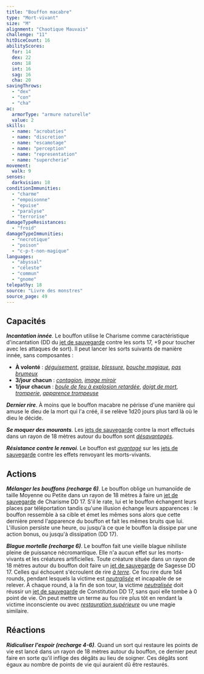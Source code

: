 ```yaml
---
title: "Bouffon macabre"
type: "Mort-vivant"
size: "M"
alignment: "Chaotique Mauvais"
challenge: "11"
hitDiceCount: 16
abilityScores:
  for: 14
  dex: 22
  con: 18
  int: 16
  sag: 16
  cha: 20
savingThrows:
  - "dex"
  - "con"
  - "cha"
ac:
  armorType: "armure naturelle"
  value: 2
skills:
  - name: "acrobaties"
  - name: "discretion"
  - name: "escamotage"
  - name: "perception"
  - name: "representation"
  - name: "supercherie"
movement:
  walk: 9
senses:
  darkvision: 18
conditionImmunities:
  - "charme"
  - "empoisonne"
  - "epuise"
  - "paralyse"
  - "terrorise"
damageTypeResistances:
  - "froid"
damageTypeImmunities:
  - "necrotique"
  - "poison"
  - "c-p-t-non-magique"
languages:
  - "abyssal"
  - "céleste"
  - "commun"
  - "gnome"
telepathy: 18
source: "Livre des monstres"
source_page: 49
---
```

## Capacités
_**Incantation innée**_. Le bouffon utilise le Charisme comme caractéristique d'incantation (DD du [jet de sauvegarde](/utiliser-les-caracteristiques/#jets-de-sauvegarde) contre les sorts 17, +9 pour toucher avec les attaques de sort). Il peut lancer les sorts suivants de manière innée, sans composantes :
* **À volonté** : [_déguisement_](/grimoire/deguisement/), [_graisse_](/grimoire/graisse/), [_blessure_](/grimoire/blessure/), [_bouche magique_](/grimoire/bouche-magique/), [_pas brumeux_](/grimoire/pas-brumeux/)
* **3/jour chacun** : [_contagion_](/grimoire/contagion/), [_image miroir_](/grimoire/image-miroir/)
* **1/jour chacun** : [_boule de feu à explosion retardée_](/grimoire/boule-de-feu-a-explosion-retardee/), [_doigt de mort_](/grimoire/doigt-de-mort/), [_tromperie_](/grimoire/tromperie/), [_apparence trompeuse_](/grimoire/apparence-trompeuse/)

_**Dernier rire**_. À moins que le bouffon macabre ne périsse d'une manière qui amuse le dieu de la mort qui l'a créé, il se relève 1d20 jours plus tard là où le dieu le décide.

_**Se moquer des mourants**_. Les [jets de sauvegarde](/utiliser-les-caracteristiques/#jets-de-sauvegarde) contre la mort effectués dans un rayon de 18 mètres autour du bouffon sont [_désavantagés_](/utiliser-les-caracteristiques/#avantage-et-desavantage).

_**Résistance contre le renvoi**_. Le bouffon est [_avantagé_](/utiliser-les-caracteristiques/#avantage-et-desavantage) sur les [jets de sauvegarde](/utiliser-les-caracteristiques/#jets-de-sauvegarde) contre les effets renvoyant les morts-vivants.

## Actions
_**Mélanger les bouffons (recharge 6)**_. Le bouffon oblige un humanoïde de taille Moyenne ou Petite dans un rayon de 18 mètres à faire un [jet de sauvegarde](/utiliser-les-caracteristiques/#jets-de-sauvegarde) de Charisme DD 17. S'il le rate, lui et le bouffon échangent leurs places par téléportation tandis qu'une illusion échange leurs apparences : le bouffon ressemble à sa cible et émet les mêmes sons alors que cette dernière prend l'apparence du bouffon et fait les mêmes bruits que lui. L'illusion persiste une heure, ou jusqu'à ce que le bouffon la dissipe par une action bonus, ou jusqu'à dissipation (DD 17).

_**Blague mortelle (recharge 6)**_. Le bouffon fait une vieille blague nihiliste pleine de puissance nécromantique. Elle n'a aucun effet sur les morts-vivants et les créatures artificielles. Toute créature située dans un rayon de 18 mètres autour du bouffon doit faire un [jet de sauvegarde](/utiliser-les-caracteristiques/#jets-de-sauvegarde) de Sagesse DD 17. Celles qui échouent s'écroulent de rire [_à terre_](/gerer-la-sante-du-personnage/#a-terre). Ce fou rire dure 1d4 rounds, pendant lesquels la victime est [_neutralisée_](/gerer-la-sante-du-personnage/#neutralise) et incapable de se relever. À chaque round, à la fin de son tour, la victime [_neutralisée_](/gerer-la-sante-du-personnage/#neutralise) doit réussir un [jet de sauvegarde](/utiliser-les-caracteristiques/#jets-de-sauvegarde) de Constitution DD 17, sans quoi elle tombe à 0 point de vie. On peut mettre un terme au fou rire plus tôt en rendant la victime inconsciente ou avec [_restauration supérieure_](/grimoire/restauration-superieure/) ou une magie similaire.

## Réactions
_**Ridiculiser l'espoir (recharge 4-6)**_. Quand un sort qui restaure les points de vie est lancé dans un rayon de 18 mètres autour du bouffon, ce dernier peut faire en sorte qu'il inflige des dégâts au lieu de soigner. Ces dégâts sont égaux au nombre de points de vie qui auraient dû être restaurés.
